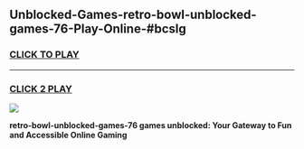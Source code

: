 
## Unblocked-Games-retro-bowl-unblocked-games-76-Play-Online-#bcslg
<h3>
<a href="https://premium.freeplayer.one?title=retro-bowl-unblocked-games-76&ref=24F">CLICK TO PLAY</a></h3>
<hr>

<h3>
<a href="https://premium.freeplayer.one?title=retro-bowl-unblocked-games-76&ref=24F">CLICK 2 PLAY</a>
  
</h3>

<a href="https://premium.freeplayer.one?title=retro-bowl-unblocked-games-76&ref=24F/"><img src="https://clearcache.store/games.png"></a>


**retro-bowl-unblocked-games-76 games unblocked: Your Gateway to Fun and Accessible Online Gaming**
